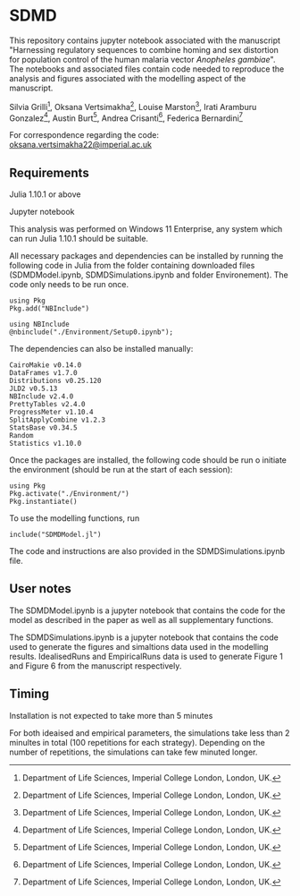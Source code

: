 # SDMD
This repository contains jupyter notebook associated with the manuscript "Harnessing regulatory sequences to combine homing and sex distortion for population control of the human malaria vector *Anopheles gambiae*". The notebooks and associated files contain code needed to reproduce the analysis and figures associated with the modelling aspect of the manuscript.

Silvia Grilli[^1], Oksana Vertsimakha[^1], Louise Marston[^1], Irati Aramburu Gonzalez[^1], Austin Burt[^1], Andrea Crisanti[^1], Federica Bernardini[^1]

[^1]: Department of Life Sciences, Imperial College London, London, UK.

For correspondence regarding the code: oksana.vertsimakha22@imperial.ac.uk



## Requirements 
Julia 1.10.1 or above

Jupyter notebook

This analysis was performed on Windows 11 Enterprise, any system which can run Julia 1.10.1 should be suitable.

All necessary packages and dependencies can be installed by running the following code in Julia from the folder containing downloaded files (SDMDModel.ipynb, SDMDSimulations.ipynb and folder Environement). The code only needs to be run once.
```
using Pkg
Pkg.add("NBInclude")  

using NBInclude
@nbinclude("./Environment/Setup0.ipynb");
```
The dependencies can also be installed manually:
```
CairoMakie v0.14.0
DataFrames v1.7.0
Distributions v0.25.120
JLD2 v0.5.13
NBInclude v2.4.0
PrettyTables v2.4.0
ProgressMeter v1.10.4
SplitApplyCombine v1.2.3
StatsBase v0.34.5
Random
Statistics v1.10.0
```
Once the packages are installed, the following code should be run o initiate the environment (should be run at the start of each session):
```
using Pkg
Pkg.activate("./Environment/")
Pkg.instantiate()
```
To use the modelling functions, run
```
include("SDMDModel.jl")
```
The code and instructions are also provided in the SDMDSimulations.ipynb file.
## User notes
The SDMDModel.ipynb is a jupyter notebook that contains the code for the model as described in the paper as well as all supplementary functions.

The SDMDSimulations.ipynb is a jupyter notebook that contains the code used to generate the figures and simaltions data used in the modelling results. IdealisedRuns and EmpiricalRuns data is used to generate Figure 1 and Figure 6 from the manuscript respectively.

## Timing
Installation is not expected to take more than 5 minutes

For both ideaised and empirical parameters, the simulations take less than 2 minultes in total (100 repetitions for each strategy). Depending on the number of repetitions, the simulations can take few minuted longer.


